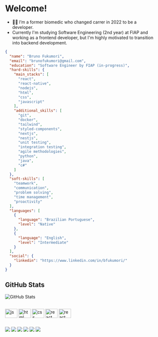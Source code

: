 # Welcome!


- 👨‍💻 I’m a former biomedic who changed carrer in 2022 to be a developer.
- Currently I'm studying Software Engineering (2nd year) at FIAP and working as a frontend developer, but I'm highly motivated to transition into backend development.

~~~json
{
  "name": "Bruno Fukumori",
  "email": "brunofukumori@gmail.com",
  "education": "Software Engineer by FIAP (in-progress)",
  "hard-skills": {
    "main_stacks": [
      "react",
      "react-native",
      "nodejs",
      "html",
      "css",
      "javascript"
    ],
    "additional_skills": [
      "git",
      "docker",
      "tailwind",
      "styled-components",
      "nextjs",
      "nestjs",
      "unit testing",
      "integration testing",
      "agile methodologies",
      "python",
      "java",
      "c#"
    ]
  },
  "soft-skills": [
    "teamwork",
    "communication",
    "problem solving",
    "time management",
    "proactivity"
  ],
  "languages": [
    {
      "language": "Brazilian Portuguese",
      "level": "Native"
    },
    {
      "language": "English",
      "level": "Intermediate"
    }
  ],
  "social": {
    "linkedin": "https://www.linkedin.com/in/bfukumori/"
  }
}
~~~

## GitHub Stats
![GitHub Stats](https://github-readme-stats.vercel.app/api?username=bfukumori&theme=transparent&bg_color=000&border_color=30A3DC&show_icons=true&icon_color=30A3DC&title_color=E94D5F&text_color=FFF)
 
<div style="display: inline_block"><br>
  <img align="center" alt="js" height="30" width="40" src="https://cdn.jsdelivr.net/gh/devicons/devicon/icons/html5/html5-original.svg">
  <img align="center" alt="html" height="30" width="40" src="https://cdn.jsdelivr.net/gh/devicons/devicon/icons/css3/css3-original.svg">
  <img align="center" alt="css" height="30" width="40" src="https://cdn.jsdelivr.net/gh/devicons/devicon/icons/javascript/javascript-original.svg">
  <img align="center" alt="react" height="30" width="40" src="https://cdn.jsdelivr.net/gh/devicons/devicon/icons/react/react-original.svg"  />
  <img align="center" alt="react" height="30" width="40" src="https://cdn.jsdelivr.net/gh/devicons/devicon/icons/nodejs/nodejs-original.svg"  />
 
</div>
  
  ##
 
<div> 
  <a href="https://www.youtube.com/c/BrunoFukumori" target="_blank"><img src="https://img.shields.io/badge/YouTube-c4302b?style=for-the-badge&logo=youtube&logoColor=white" target="_blank"></a>
  <a href="https://www.twitch.tv/hi_fukujp" target="_blank"><img src="https://img.shields.io/badge/Twitch-9146FF?style=for-the-badge&logo=twitch&logoColor=white" target="_blank"></a>
  <a href="https://instagram.com/hi_fukujp" target="_blank"><img src="https://img.shields.io/badge/-Instagram-E1306C?style=for-the-badge&logo=instagram&logoColor=white" target="_blank"></a>
 <a href="https://twitter.com/hi_fukujp" target="_blank"><img src="https://img.shields.io/badge/Twitter-1DA1F2?style=for-the-badge&logo=twitter&logoColor=white" target="_blank"></a> 
  <a href = "mailto:brunofukumori@gmail.com"><img src="https://img.shields.io/badge/-Gmail-%23333?style=for-the-badge&logo=gmail&logoColor=white" target="_blank"></a>
  <a href="https://linkedin.com/in/bfukumori" target="_blank"><img src="https://img.shields.io/badge/-LinkedIn-0072b1?style=for-the-badge&logo=linkedin&logoColor=white" target="_blank"></a> 
</div>
